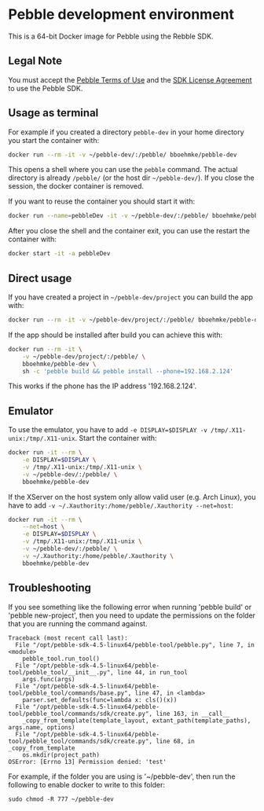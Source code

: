 # Pebble development environment

This is a 64-bit Docker image for Pebble using the Rebble SDK.

## Legal Note
You must accept the [Pebble Terms of Use](https://developer.getpebble.com/legal/terms-of-use/)
and the [SDK License Agreement](https://developer.getpebble.com/legal/sdk-license/) 
to use the Pebble SDK.


## Usage as terminal

For example if you created a directory ```pebble-dev``` in your home directory 
you start the container with:
```sh
docker run --rm -it -v ~/pebble-dev/:/pebble/ bboehmke/pebble-dev
```
This opens a shell where you can use the ```pebble``` command.
The actual directory is already ```/pebble/``` (or the host dir ```~/pebble-dev/```).
If you close the session, the docker container is removed.


If you want to reuse the container you should start it with:
```sh
docker run --name=pebbleDev -it -v ~/pebble-dev/:/pebble/ bboehmke/pebble-dev
```
After you close the shell and the container exit, you can use the restart the 
container with:
```sh
docker start -it -a pebbleDev
```


## Direct usage

If you have created a project in ```~/pebble-dev/project``` you can build the 
app with:
```sh
docker run --rm -it -v ~/pebble-dev/project/:/pebble/ bboehmke/pebble-dev pebble build
```

If the app should be installed after build you can achieve this with:
```sh
docker run --rm -it \
    -v ~/pebble-dev/project/:/pebble/ \
    bboehmke/pebble-dev \
    sh -c 'pebble build && pebble install --phone=192.168.2.124'
```
This works if the phone has the IP address '192.168.2.124'.


## Emulator

To use the emulator, you have to add 
```-e DISPLAY=$DISPLAY -v /tmp/.X11-unix:/tmp/.X11-unix```. 
Start the container with:
```sh
docker run -it --rm \
    -e DISPLAY=$DISPLAY \
    -v /tmp/.X11-unix:/tmp/.X11-unix \
    -v ~/pebble-dev/:/pebble/ \
    bboehmke/pebble-dev
```

If the XServer on the host system only allow valid user (e.g. Arch Linux), 
you have to add ```-v ~/.Xauthority:/home/pebble/.Xauthority --net=host```:
```sh
docker run -it --rm \
    --net=host \
    -e DISPLAY=$DISPLAY \
    -v /tmp/.X11-unix:/tmp/.X11-unix \
    -v ~/pebble-dev/:/pebble/ \
    -v ~/.Xauthority:/home/pebble/.Xauthority \
    bboehmke/pebble-dev
```

## Troubleshooting

If you see something like the following error when running 'pebble build' or 'pebble new-project', then you need to update the permissions on the folder that you are running the command against. 

```
Traceback (most recent call last):
  File "/opt/pebble-sdk-4.5-linux64/pebble-tool/pebble.py", line 7, in <module>
    pebble_tool.run_tool()
  File "/opt/pebble-sdk-4.5-linux64/pebble-tool/pebble_tool/__init__.py", line 44, in run_tool
    args.func(args)
  File "/opt/pebble-sdk-4.5-linux64/pebble-tool/pebble_tool/commands/base.py", line 47, in <lambda>
    parser.set_defaults(func=lambda x: cls()(x))
  File "/opt/pebble-sdk-4.5-linux64/pebble-tool/pebble_tool/commands/sdk/create.py", line 163, in __call__
    _copy_from_template(template_layout, extant_path(template_paths), args.name, options)
  File "/opt/pebble-sdk-4.5-linux64/pebble-tool/pebble_tool/commands/sdk/create.py", line 68, in _copy_from_template
    os.mkdir(project_path)
OSError: [Errno 13] Permission denied: 'test'
```

For example, if the folder you are using is '~/pebble-dev', then run the following to enable docker to write to this folder:
```
sudo chmod -R 777 ~/pebble-dev
```
